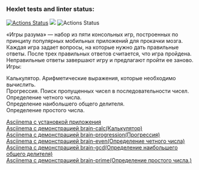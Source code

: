 ### Hexlet tests and linter status:
[![Actions Status](https://github.com/Boganowskiy/frontend-project-lvl1/workflows/hexlet-check/badge.svg)](https://github.com/Boganowskiy/frontend-project-lvl1/actions)
<a href="https://codeclimate.com/github/codeclimate/codeclimate/maintainability"><img src="https://api.codeclimate.com/v1/badges/a99a88d28ad37a79dbf6/maintainability" /></a>
![Actions Status](https://github.com/Boganowskiy/frontend-project-lvl1/workflows/linting/badge.svg)

«Игры разума» — набор из пяти консольных игр, построенных по принципу популярных мобильных приложений для прокачки мозга. Каждая игра задает вопросы, на которые нужно дать правильные ответы. После трех правильных ответов считается, что игра пройдена. Неправильные ответы завершают игру и предлагают пройти ее заново. Игры:  

Калькулятор. Арифметические выражения, которые необходимо вычислить.  
Прогрессия. Поиск пропущенных чисел в последовательности чисел.  
Определение четного числа.  
Определение наибольшего общего делителя.  
Определение простого числа.  

[Asciinema с установкой приложения](https://asciinema.org/a/xuwAQaxH2p2gwrxg1AipxuDQF)  
[Asciinema с демонстрацией brain-calc(Калькулятор)](https://asciinema.org/a/m5yvO2GJ7vFSRpY4Tt7TSzjK5)  
[Asciinema с демонстрацией brain-progression(Прогрессия)](https://asciinema.org/a/6fka67oY0zFhAuKQ5CdEJf6AW)  
[Asciinema с демонстрацией brain-even(Определение четного числа)](https://asciinema.org/a/74B1rFc9gzUuG2czVlML4IU8c)  
[Asciinema с демонстрацией brain-gcd(Определение наибольшего общего делителя)](https://asciinema.org/a/FLH4MibkgIdg99Iog9FLUvseC)  
[Asciinema с демонстрацией brain-prime(Определение простого числа.)](https://asciinema.org/a/Dwr6vWRo9l1QmqmRcs72lNTOx)  

